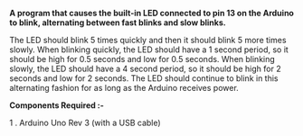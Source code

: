 **A program that causes the built-in LED connected to pin 13 on the Arduino to blink, alternating between fast blinks and slow blinks.**

The LED should blink 5 times quickly and then it should blink 5 more times slowly. When blinking quickly, the LED should have a 1 second period, so it should be high for 0.5 seconds and low for 0.5 seconds. When blinking slowly, the LED should have a 4 second period, so it should be high for 2 seconds and low for 2 seconds.
The LED should continue to blink in this alternating fashion for as long as the Arduino receives power.

**Components Required :-**

1 . Arduino Uno Rev 3 (with a USB cable)
